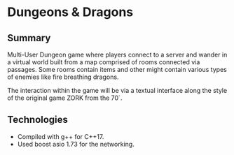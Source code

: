 # Dungeons & Dragons

## Summary
Multi-User Dungeon game where players connect to a server and
wander in a virtual world built from a map comprised of rooms connected
via passages. Some rooms contain items and other might contain various
types of enemies like fire breathing dragons.

The interaction within the game will be via a textual interface along the style
of the original game ZORK from the 70`.

## Technologies
* Compiled with g++ for C++17.
* Used boost asio 1.73 for the networking.

